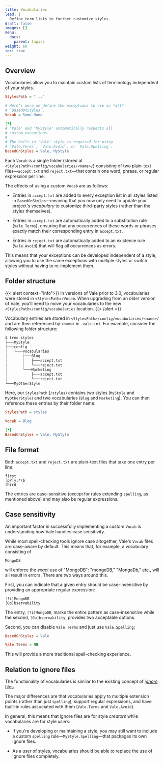 ```yaml
---
title: Vocabularies
lead: |
  Define term lists to further customize styles.
draft: false
images: []
menu:
  docs:
    parent: topics
weight: 60
toc: true
---
```


## Overview

Vocabularies allow you to maintain custom lists of terminology independent of
your styles.

```ini
StylesPath = "..."

# Here's were we define the exceptions to use in *all*
# `BasedOnStyles`.
Vocab = Some-Name

[*]
# 'Vale' and 'MyStyle' automatically respects all
# custom exceptions.
#
# The built-in 'Vale' style is required for using
# `Vale.Terms`, `Vale.Avoid`, or `Vale.Spelling`.
BasedOnStyles = Vale, MyStyle
```

Each `Vocab` is a single folder (stored at `<StylesPath>/config/vocabularies/<name>/`)
consisting of two plain-text files&mdash;`accept.txt` and
`reject.txt`&mdash;that contain one word, phrase, or regular expression per
line.

The effects of using a custom `Vocab` are as follows:

* Entries in `accept.txt` are added to every exception list in all styles
  listed in `BasedOnStyles`&mdash;meaning that you now only need to update your
  project's *vocabulary* to customize third-party styles (rather than the
  styles themselves).

* Entries in `accept.txt` are automatically added to a substitution rule
  (`Vale.Terms`), ensuring that any occurrences of these words or phrases
  exactly match their corresponding entry in `accept.txt`.

* Entries in `reject.txt` are automatically added to an existence rule
  (`Vale.Avoid`) that will flag all occurrences as errors.

This means that your exceptions can be developed independent of a style,
allowing you to use the same exceptions with multiple styles or switch styles
without having to re-implement them.

## Folder structure

{{< alert context="info">}}
In versions of Vale prior to 3.0, vocabularies were stored in 
`<StylesPath>/Vocab`. When upgrading from an older version of Vale, you'll need 
to move your vocabularies to the new `<StylesPath>/config/vocabularies` 
location.
{{< /alert >}}

Vocabulary entries are stored in `<StylesPath>/config/vocabularies/<name>/` and 
are then referenced by `<name>` in `.vale.ini`. For example, consider the 
following folder structure:

```bash
$ tree styles
├───MyStyle
├───config
│   └───vocabularies
│       ├───Blog
│       │   ├───accept.txt
│       │   └───reject.txt
│       └───Marketing
│           ├───accept.txt
│           └───reject.txt
└───MyOtherStyle
```

Here, our `StylesPath` (`/styles`) contains two styles (`MyStyle` and
`MyOtherStyle`) and two vocabularies (`Blog` and `Marketing`). You can then
reference these entries by their folder name:

```ini title=".vale.ini"
StylesPath = styles

Vocab = Blog

[*]
BasedOnStyles = Vale, MyStyle
```

## File format

Both `accept.txt` and `reject.txt` are plain-text files that take one
entry per line:

```text
first
[pP]y.*\b
third
```

The entries are case-sensitive (except for rules extending `spelling`, as
mentioned above) and may also be regular expressions.

## Case sensitivity

An important factor in successfully implementing a custom `Vocab` is
understanding how Vale handles case sensitivity.

While most spell-checking tools ignore case altogether, Vale's `Vocab` files
are case-aware by default. This means that, for example, a vocabulary
consisting of

```text
MongoDB
```

will enforce the *exact* use of "MongoDB": "mongoDB," "MongoDb," etc., will all
result in errors. There are two ways around this.

First, you can indicate that a given entry should be case-insensitive by
providing an appropriate regular expression:

```text
(?i)MongoDB
[Oo]bservability
```

The entry, `(?i)MongoDB`, marks the entire pattern as case-insensitive while
the second, `[Oo]bservability`, provides two acceptable options.

Second, you can disable `Vale.Terms` and just use `Vale.Spelling`:

```ini
BasedOnStyles = Vale

Vale.Terms = NO
```

This will provide a more traditional spell-checking experience.

## Relation to ignore files

The functionality of vocabularies is similar to the existing concept of
[*ignore* files](/docs/topics/styles/#ignoring-non-dictionary-words).

The major differences are that vocabularies apply to multiple extension points
(rather than just `spelling`), support regular expressions, and have built-in
rules associated with them (`Vale.Terms` and `Vale.Avoid`).

In general, this means that ignore files are for style *creators* while
vocabularies are for style *users*:

* If you're developing or maintaining a style, you may still want to include a
  custom `spelling` rule&mdash;`MyStyle.Spelling`&mdash;that packages its own
  ignore files.

* As a user of styles, vocabularies should be able to replace the use of ignore
  files completely.
